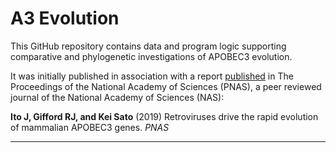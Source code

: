 # A3 Evolution

This GitHub repository contains data and program logic supporting comparative and phylogenetic investigations of APOBEC3 evolution. 

It was initially published in association with a report [published](https://www.pnas.org/content/early/2019/12/11/1914183116) in The Proceedings of the National Academy of Sciences (PNAS), a peer reviewed journal of the National Academy of Sciences (NAS):

**Ito J, Gifford RJ, and Kei Sato** (2019) Retroviruses drive the rapid evolution of mammalian APOBEC3 genes. *PNAS* 



* * * * *
